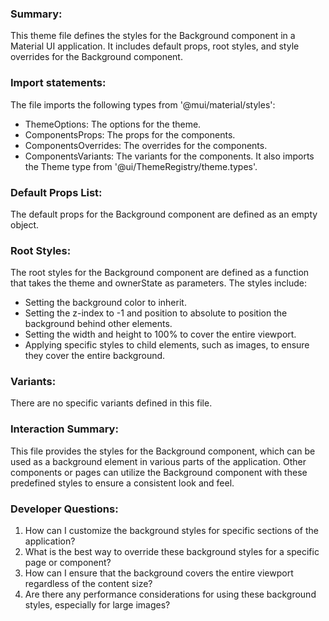 ### Summary:
This theme file defines the styles for the Background component in a Material UI application. It includes default props, root styles, and style overrides for the Background component.

### Import statements:
The file imports the following types from '@mui/material/styles':
- ThemeOptions: The options for the theme.
- ComponentsProps: The props for the components.
- ComponentsOverrides: The overrides for the components.
- ComponentsVariants: The variants for the components.
It also imports the Theme type from '@ui/ThemeRegistry/theme.types'.

### Default Props List:
The default props for the Background component are defined as an empty object.

### Root Styles:
The root styles for the Background component are defined as a function that takes the theme and ownerState as parameters. The styles include:
- Setting the background color to inherit.
- Setting the z-index to -1 and position to absolute to position the background behind other elements.
- Setting the width and height to 100% to cover the entire viewport.
- Applying specific styles to child elements, such as images, to ensure they cover the entire background.

### Variants:
There are no specific variants defined in this file.

### Interaction Summary:
This file provides the styles for the Background component, which can be used as a background element in various parts of the application. Other components or pages can utilize the Background component with these predefined styles to ensure a consistent look and feel.

### Developer Questions:
1. How can I customize the background styles for specific sections of the application?
2. What is the best way to override these background styles for a specific page or component?
3. How can I ensure that the background covers the entire viewport regardless of the content size?
4. Are there any performance considerations for using these background styles, especially for large images?